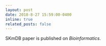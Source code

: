 ```yaml
---
layout: post
date: 2018-8-27 15:59:00-0400
inline: true
related_posts: false
---
```


SKmDB paper is published on *Bioinformatics*.